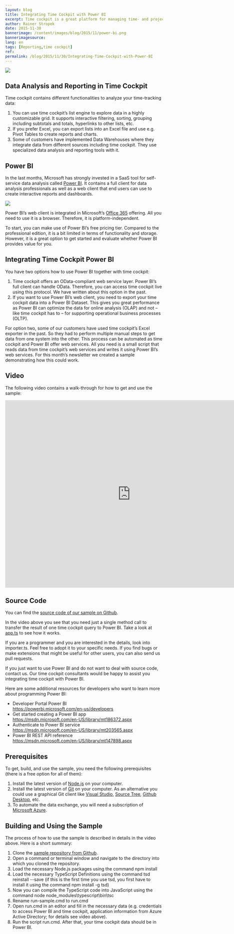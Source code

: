 ```yaml
---
layout: blog
title: Integrating Time Cockpit with Power BI
excerpt: Time cockpit is a great platform for managing time- and project-related data. Microsoft’s Power BI shines when it comes to data visualization and interactive dashboards. Wouldn’t it be nice to integrate both systems to get the best of both worlds? For this month’s newsletter, we have created a sample showing how simple it is to connect both systems’ web APIs. Watch the video in the blog article to find out how the integration sample works. Additionally, the blog article contains links to the sample code. Feel free to use it as a starting point for exporting your time cockpit data to Power BI.
author: Rainer Stropek
date: 2015-11-30
bannerimage: /content/images/blog/2015/11/power-bi.png
bannerimagesource: 
lang: en
tags: [Reporting,time cockpit]
ref: 
permalink: /blog/2015/11/30/Integrating-Time-Cockpit-with-Power-BI
---
```


<p>
  <img src="{{site.baseurl}}/content/images/blog/2015/11/power-bi-time-cockpit-1.png?mw=900" />
</p><h2>Data Analysis and Reporting in Time Cockpit</h2><p>Time cockpit contains different functionalities to analyze your time-tracking data:</p><ol>
  <li>You can use time cockpit’s list engine to explore data in a highly customizable grid. It supports interactive filtering, sorting, grouping including subtotals and totals, hyperlinks to other lists, etc.</li>
  <li>If you prefer Excel, you can export lists into an Excel file and use e.g. Pivot Tables to create reports and charts.</li>
  <li>Some of customers have implemented Data Warehouses where they integrate data from different sources including time cockpit. They use specialized data analysis and reporting tools with it.</li>
</ol><h2>Power BI</h2><p>In the last months, Microsoft has strongly invested in a SaaS tool for self-service data analysis called <a href="https://powerbi.microsoft.com/en-us/" target="_blank">Power BI</a>. It contains a full client for data analysis professionals as well as a web client that end users can use to create interactive reports and dashboards.</p><p>
  <img src="{{site.baseurl}}/content/images/blog/2015/11/power-bi-time-cockpit-2.png?mw=900" />
</p><p>Power BI’s web client is integrated in Microsoft’s <a href="https://products.office.com/de-AT/" target="_blank">Office 365</a> offering. All you need to use it is a browser. Therefore, it is platform-independent.</p><p>To start, you can make use of Power BI’s free pricing tier. Compared to the professional edition, it is a bit limited in terms of functionality and storage. However, it is a great option to get started and evaluate whether Power BI provides value for you.</p><h2>Integrating Time Cockpit Power BI</h2><p>You have two options how to use Power BI together with time cockpit:</p><ol>
  <li>Time cockpit offers an OData-compliant web service layer. Power BI’s full client can handle OData. Therefore, you can access time cockpit live using this protocol. We have written about this option in the past.</li>
  <li>If you want to use Power BI’s web client, you need to export your time cockpit data into a Power BI Dataset. This gives you great performance as Power BI can optimize the data for online analysis (OLAP) and not – like time cockpit has to – for supporting operational business processes (OLTP).</li>
</ol><p>For option two, some of our customers have used time cockpit’s Excel exporter in the past. So they had to perform multiple manual steps to get data from one system into the other. This process can be automated as time cockpit and Power BI offer web services. All you need is a small script that reads data from time cockpit’s web services and writes it using Power BI’s web services. For this month’s newsletter we created a sample demonstrating how this could work.</p><h2>Video</h2><p>The following video contains a walk-through for how to get and use the sample:</p><div class="videoWrapper">
  <iframe width="800" height="600" src="https://www.youtube.com/embed/VPEQx1qazHI?rel=0" frameborder="0" allowfullscreen="allowfullscreen"></iframe>
</div><h2>Source Code</h2><p>You can find the <a href="https://github.com/software-architects/time-cockpit-powerbi-export" target="_blank">source code of our sample on Github</a>.</p><p>In the video above you see that you need just a single method call to transfer the result of one time cockpit query to Power BI. Take a look at <a href="https://github.com/software-architects/time-cockpit-powerbi-export/blob/master/app.ts" target="_blank">app.ts</a> to see how it works.</p><p>If you are a programmer and you are interested in the details, look into importer.ts. Feel free to adopt it to your specific needs. If you find bugs or make extensions that might be useful for other users, you can also send us pull requests.</p><p>If you just want to use Power BI and do not want to deal with source code, contact us. Our time cockpit consultants would be happy to assist you integrating time cockpit with Power BI.</p><p>Here are some additional resources for developers who want to learn more about programming Power BI:</p><ul>
  <li>Developer Portal Power BI
<br /><a href="https://powerbi.microsoft.com/en-us/developers" target="_blank">https://powerbi.microsoft.com/en-us/developers</a></li>
  <li>Get started creating a Power BI app
<br /><a href="https://msdn.microsoft.com/en-US/library/mt186372.aspx" target="_blank">https://msdn.microsoft.com/en-US/library/mt186372.aspx</a></li>
  <li>Authenticate to Power BI service
<br /><a href="https://msdn.microsoft.com/en-US/library/mt203565.aspx" target="_blank">https://msdn.microsoft.com/en-US/library/mt203565.aspx</a></li>
  <li>Power BI REST API reference
<br /><a href="https://msdn.microsoft.com/en-US/library/mt147898.aspx" target="_blank">https://msdn.microsoft.com/en-US/library/mt147898.aspx</a></li>
</ul><h2>Prerequisites</h2><p>To get, build, and use the sample, you need the following prerequisites (there is a free option for all of them):</p><ol>
  <li>Install the latest version of <a href="https://nodejs.org/en/" target="_blank">Node.js</a> on your computer.</li>
  <li>Install the latest version of <a href="https://git-scm.com/" target="_blank">Git</a> on your computer. As an alternative you could use a graphical Git client like <a href="https://www.visualstudio.com/" target="_blank">Visual Studio</a>, <a href="https://www.sourcetreeapp.com/" target="_blank">Source Tree</a>, <a href="https://desktop.github.com/" target="_blank">Github Desktop</a>, etc.</li>
  <li>To automate the data exchange, you will need a subscription of <a href="https://azure.microsoft.com/en-us/" target="_blank">Microsoft Azure</a>.</li>
</ol><h2>Building and Using the Sample</h2><p>The process of how to use the sample is described in details in the video above. Here is a short summary:</p><ol>
  <li>Clone the <a href="https://github.com/software-architects/time-cockpit-powerbi-export" target="_blank">sample repository from Github</a>.</li>
  <li>Open a command or terminal window and navigate to the directory into which you cloned the repository.</li>
  <li>Load the necessary Node.js packages using the command npm install</li>
  <li>Load the necessary TypeScript Definitions using the command tsd reinstall --save (if this is the first time you use tsd, you first have to install it using the command npm install -g tsd)</li>
  <li>Now you can compile the TypeScript code into JavaScript using the command node node_modules\typescript\bin\tsc</li>
  <li>Rename run-sample.cmd to run.cmd</li>
  <li>Open run.cmd in an editor and fill in the necessary data (e.g. credentials to access Power BI and time cockpit, application information from Azure Active Directory; for details see video above).</li>
  <li>Run the script run.cmd. After that, your time cockpit data should be in Power BI.</li>
</ol><br /><br /><br />